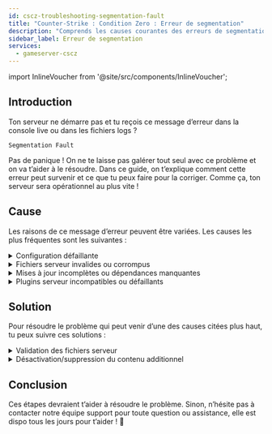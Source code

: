 ```yaml
---
id: cscz-troubleshooting-segmentation-fault
title: "Counter-Strike : Condition Zero : Erreur de segmentation"
description: "Comprends les causes courantes des erreurs de segmentation pour restaurer rapidement la stabilité et la performance de ton serveur → Découvre tout maintenant"
sidebar_label: Erreur de segmentation
services:
  - gameserver-cscz
---
```


import InlineVoucher from '@site/src/components/InlineVoucher';

## Introduction

Ton serveur ne démarre pas et tu reçois ce message d’erreur dans la console live ou dans les fichiers logs ?

```
Segmentation Fault
```

Pas de panique ! On ne te laisse pas galérer tout seul avec ce problème et on va t’aider à le résoudre. Dans ce guide, on t’explique comment cette erreur peut survenir et ce que tu peux faire pour la corriger. Comme ça, ton serveur sera opérationnel au plus vite !

<InlineVoucher />

## Cause

Les raisons de ce message d’erreur peuvent être variées. Les causes les plus fréquentes sont les suivantes :

<details>
  <summary>Configuration défaillante</summary>

Un fichier de configuration mal configuré ou incomplet peut faire que le serveur accède à des paramètres invalides ou à des zones mémoire incorrectes au démarrage ou en cours de fonctionnement.

Cela peut arriver notamment si, par exemple, les indentations ou les affectations de valeurs ne sont pas faites correctement. Résultat : plantage ou comportement imprévisible (comme une erreur de segmentation).

</details>

<details>
  <summary>Fichiers serveur invalides ou corrompus</summary>

  À cause de transferts défaillants, de modifications manuelles ou d’installations endommagées, certains fichiers centraux du serveur peuvent être corrompus. Cela peut entraîner des comportements inattendus ou des plantages critiques comme une erreur de segmentation lors du chargement ou de l’exécution.

</details>

<details>
  <summary>Mises à jour incomplètes ou dépendances manquantes</summary>

  Si une mise à jour du serveur n’est pas complètement terminée ou si certaines dépendances ou modules manquent, des erreurs peuvent survenir au démarrage ou en cours d’exécution.

</details>

<details>
  <summary>Plugins serveur incompatibles ou défaillants</summary>

  Des extensions supplémentaires comme SourceMod/Metamod ou des plugins non compatibles avec la version du serveur utilisée, ou mal programmés, peuvent directement impacter l’accès mémoire du serveur et causer des problèmes en conséquence.

</details>

## Solution

Pour résoudre le problème qui peut venir d’une des causes citées plus haut, tu peux suivre ces solutions :

<details>
  <summary>Validation des fichiers serveur</summary>

Pour éviter les erreurs dues à des fichiers de jeu endommagés ou incomplets, on recommande d’utiliser la fonction **Valider les fichiers Steam** dans le **tableau de bord** de ton serveur de jeux.

![img](https://screensaver01.zap-hosting.com/index.php/s/AzwcGx4MwZotWBS/preview)

Le serveur de jeux est automatiquement vérifié via SteamCMD et les fichiers manquants ou défectueux sont remplacés par la version originale. Le processus est entièrement automatisé et garantit que les fichiers serveur correspondent à la version Steam actuelle.

</details>

<details>
  <summary>Désactivation/suppression du contenu additionnel</summary>

Si tu as ajouté du contenu supplémentaire comme Sourcemod/Metamod et des plugins à ton serveur de jeux, il est judicieux de les désactiver et de les supprimer temporairement au moins une fois.

Cette étape permet d’écarter la possibilité que les problèmes viennent de ce contenu additionnel. Après des mises à jour, il arrive souvent que ce contenu ne soit plus ou pas encore compatible avec la nouvelle version du serveur.

</details>

## Conclusion

Ces étapes devraient t’aider à résoudre le problème. Sinon, n’hésite pas à contacter notre équipe support pour toute question ou assistance, elle est dispo tous les jours pour t’aider ! 🙂

<InlineVoucher />